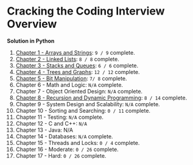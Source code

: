 # Cracking the Coding Interview Overview

**Solution in Python**

1. [Chapter 1 - Arrays and Strings](chapter1): `9 / 9` complete.
2. [Chapter 2 - Linked Lists](chapter2): `8 / 8` complete.
3. [Chapter 3 - Stacks and Queues](chapter3): `6 / 6` complete.
4. [Chapter 4 - Trees and Graphs](chapter4): `12 / 12` complete.
5. [Chapter 5 - Bit Manipulation](chapter5): `7/ 8` complete.
6. Chapter 6 - Math and Logic: `N/A` complete.
7. Chapter 7 - Object Oriented Design: `N/A` complete.
8. [Chapter 8 - Recursion and Dynamic Programming](chapter8): `8 / 14` complete.
9. Chapter 9 - System Design and Scalability: `N/A` complete.
10. Chapter 10 - Sorting and Searching: `0 / 11` complete.
11. Chapter 11 - Testing: `N/A` complete.
12. Chapter 12 - C and C++: `N/A`
13. Chapter 13 - Java: N/A
14. Chapter 14 - Databases: `N/A` complete.
15. Chapter 15 - Threads and Locks: `0 / 4` complete.
16. Chapter 16 - Moderate: `0 / 26` complete.
17. Chapter 17 - Hard: `0 / 26` complete.
